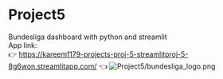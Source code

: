 # Project5
Bundesliga dashboard with python and streamlit
<br /> App link: 
<br /> :point_right: https://kareem1179-projects-proj-5-streamlitproj-5-8g6won.streamlitapp.com/ :point_left:
![Project5/bundesliga_logo.png](Project5/bundesliga_logo.png)
